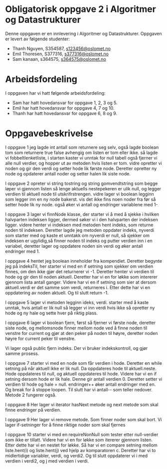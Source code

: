 # Obligatorisk oppgave 2 i Algoritmer og Datastrukturer

Denne oppgaven er en innlevering i Algoritmer og Datastrukturer. 
Oppgaven er levert av følgende studenter:
* Thanh Nguyen, S354587, s123456@oslomet.no
* Emil Thoresen, S377316, s377316@oslomet.no
* Sam kanaan, s364575, s364575@oslomet.no

# Arbeidsfordeling

I oppgaven har vi hatt følgende arbeidsfordeling:
* Sam har hatt hovedansvar for oppgave 1, 2, 3 og 5. 
* Emil har hatt hovedansvar for oppgave 4, 7 og 10.
* Thanh har hatt hovedansvar for oppgave 6, 8 og 9. 

# Oppgavebeskrivelse

I oppgave 1 jeg lagde int antall som returnere seg selv, også lagde boolean tom som returnere true false avhengig om
listen er tom eller ikke. så lagde vi fobbeltlenketliste, i starten kaster vi unntak for null tabell også fjerner
vi alle null verdier, og hopper ut av metoden hvis listen er tom. vidre opretter vi noden og gir den verdi og setter 
hode lik første node. Deretter opretter ny node og opdaterer antall noder og setter halen lik siste node.

I oppgave 2  opreter vi string tostring og string gomvendtstring som begge løper vi gjennom listen så lenge aktuells 
nestepekeren er ulik null, og legger verdien til aktuell node til utskrifrstrengen. vidre lager vi boolean legginn 
som legger inn en ny node bakerst. vis det ikke fins noen noder fra før så setter hode lik ny node. 
også øker vi antall og endringer variablene med 1-


I oppgave 3 lager vi finnNode klasse, der starter vi å med å sjekke i hvilken halvparten indeksen ligger,
dermed søker vi i den halvparten der indeksen ligger. videre henter vi indeksen med metoden hent indeks,
som returne noden til indeksen. Deretter lagde jeg metoden oppdater indeks, nyverdi som starter med og kaste
et unntakk om nyverdi er null, så sjekker om indeksen er ugylidig,så finner noden til indeks og 
putter verdien inn i en variabel, deretter lager og oppdatere noden sin verdi og øker antall endringer med 1.

I oppgave 4 hentet jeg boolean inneholder fra kompendiet. Deretter begynte jeg på indeksTil, 
her starter vi med en if setning som sjekker om verdien finnes, om den ikke gjør det returnerer vi -1.
Deretter henter vi verdien til hode og gir den til noden aktuell. Deretter har vi en for løkke som intererer 
gjennom lista antall ganger. Videre har vi en if setning som sier at dersom aktuell.verdi er det samme som verdi, 
returneres i. Etter dette har vi en oppdatering av noden aktuell. Og til slutt return -1.

I oppgave 5 lager vi metoden legginn ideks, verdi. starter med å kaste unntak, hvis antall er lik null så legger vi
inn verdi hvis ikke så opretter ny hode og ny hale og sette hver på riktig plass.

I oppgave 6  lager vi boolean fjern,  først så fjerner vi første node, deretter siste node, og mellomsnode finner mellom node ved å finne noden til venstre for current og gjør at den peker på noden til høyre, deretter noden høyre for current peker til venstre.

Vi lager også public fjern indeks. Der vi bruker indekskontroll, og gjør samme prosess.

I oppgave 7 starter vi med en node som får verdien i hode. Deretter en while setning på når aktuell ikke er lik null. 
Da oppdateres hode til aktuell.neste. Hode oppdateres til null, og aktuell oppdateres til hode. 
Videre har vi en if setning dersom hode er lik hale. Denne gir antall verdien 0.
Deretter setter vi verdien til hode og hale = null. endringer++ øker antall endringer med en. 
Og break for å stoppe loopen. Til slutt har vi antall-- som teller nedover. Metode 2 fungerer også. 

I oppgave 8 Her lager vi iterator hasNext metode og next metode som skal finne endringer på verdien.

I oppgave 9 Her lager vi remove metode. Som finner noder som skal bort. Vi lager if-setninger for å finne riktige noder som skal fjernes

I oppgave 10 starter vi med en requireNonNull som tester etter null-verdier som ikke er tillatt. 
Videre har vi en for løkke som itererer gjennom listen. Etter dette har vi en nestet for løkke. 
Så har vi en compare setning mellom liste.hent(i) og liste.hent(j) ved hjelp av komparatoren c. 
Deretter har vi to midlertidige variabler, verdi, og verdi2. Og til slutt oppdaterer vi i med verdien i verdi2, 
og j med verdien i verdi.
